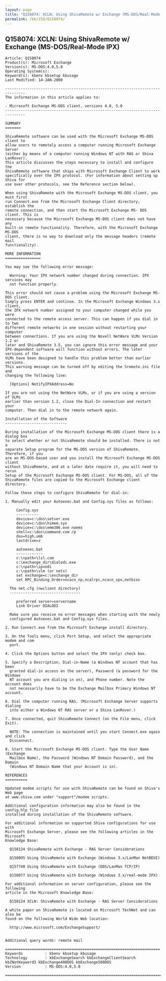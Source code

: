 ```yaml
---
layout: page
title: "Q158074: XCLN: Using ShivaRemote w/ Exchange (MS-DOS/Real-Mode IPX)"
permalink: /kb/158/Q158074/
---
```


## Q158074: XCLN: Using ShivaRemote w/ Exchange (MS-DOS/Real-Mode IPX)

	Article: Q158074
	Product(s): Microsoft Exchange
	Version(s): MS-DOS:4.0,5.0
	Operating System(s): 
	Keyword(s): kbenv kbsetup kbusage
	Last Modified: 14-JAN-2000
	
	-------------------------------------------------------------------------------
	The information in this article applies to:
	
	- Microsoft Exchange MS-DOS client, versions 4.0, 5.0 
	-------------------------------------------------------------------------------
	
	SUMMARY
	=======
	
	ShivaRemote software can be used with the Microsoft Exchange MS-DOS client to
	allow users to remotely access a computer running Microsoft Exchange Server
	(either by means of a computer running Windows NT with RAS or Shiva LanRover).
	This article discusses the steps necessary to install and configure the
	ShivaRemote software that ships with Microsoft Exchange Client to work
	specifically over the IPX protocol. (For information about setting up Shiva for
	use over other protocols, see the Reference section below).
	
	When using ShivaRemote with the Microsoft Exchange MS-DOS client, you must first
	run Connect.exe from the Microsoft Exchange Client directory, establish the
	remote connection, and then start the Microsoft Exchange MS- DOS client. This is
	necessary because the Microsoft Exchange MS-DOS client does not have any
	built-in remote functionality. Therefore, with the Microsoft Exchange MS-DOS
	client, there is no way to download only the message headers (remote mail
	functionality).
	
	MORE INFORMATION
	================
	
	You may see the following error message:
	
	  Warning: Your IPX network number changed during connection. IPX services may
	  not function properly.
	
	This error should not cause a problem using the Microsoft Exchange MS-DOS client.
	Simply press ENTER and continue. In the Microsoft Exchange Windows 3.x client,
	the IPX network number assigned to your computer changed while you were
	connected to the remote access server. This can happen if you dial in to two
	different remote networks in one session without restarting your computer
	between connections. If you are using the Novell NetWare VLMs Version 1.2 or
	later and ShivaRemote 3.5, you can ignore this error message and your
	IPX-dependent software will function without errors. The later versions of the
	VLMs have been designed to handle this problem better than earlier versions.
	This warning message can be turned off by editing the Sremote.ini file and
	changing the following line:
	
	  [Options] NotifyIPXAddress=No
	
	If you are not using the NetWare VLMs, or if you are using a version of VLMs
	earlier than version 1.2, close the Dial-In connection and restart your
	computer. Then dial in to the remote network again.
	
	Installation of the Software
	----------------------------
	
	During installation of the Microsoft Exchange MS-DOS client there is a dialog box
	to select whether or not ShivaRemote should be installed. There is not a
	separate Setup program for the MS-DOS version of ShivaRemote. Therefore, if you
	are an MS-DOS-based user and you install the Microsoft Exchange MS-DOS client
	without ShivaRemote, and at a later date require it, you will need to rerun
	Setup of the Microsoft Exchange MS-DOS client. For MS-DOS, all of the
	ShivaRemote files are copied to the Microsoft Exchange client directory.
	
	Follow these steps to configure ShivaRemote for dial-in:
	
	1. Manually edit your Autoexec.bat and Config.sys files as follows:
	
	     Config.sys
	     ----------
	     device=c:\dos\setver.exe
	     device=c:\dos\himem.sys
	     device=c:\dos\emm386.exe noems
	     shell=c:\dos\command.com /p
	     dos=high,umb
	     lastdrive=z
	
	     autoexec.bat
	     ------------
	     c:\<path>\lsl.com
	     c:\exchange_dir\dialodi.exe
	     c:\<path>\ipxodi
	     c:\<path>\vlm (or netx)
	     set exchange=c:\exchange_dir
	     set RPC_Binding_Order=ncacn_np,ncalrpc,ncacn_spx,netbios
	
	  The net.cfg (nwclient directory)
	  --------------------------------
	
	     preferred server=servername
	     Link Driver DIALODI
	
	  Make sure you receive no error messages when starting with the newly
	  configured Autoexec.bat and Config.sys files.
	
	2. Run Connect.exe from the Microsoft Exchange install directory.
	
	3. On the Tools menu, click Port Setup, and select the appropriate modem and com
	  port.
	
	4. Click the Options button and select the IPX (only) check box.
	
	5. Specify a Description, Dial-in-Name (a Windows NT account that has been
	  granted dial-in access on the server), Password (a password for the Windows
	  NT account you are dialing in on), and Phone number. Note the account does
	  not necessarily have to be the Exchange Mailbox Primary Windows NT account.
	
	6. Dial the computer running RAS. (Microsoft Exchange Server supports dialing
	  into either a Windows NT RAS server or a Shiva LanRover.)
	
	7. Once connected, quit ShivaRemote Connect (on the File menu, click Exit).
	
	  NOTE: The connection is maintained until you start Connect.exe again and click
	  Disconnect.
	
	8. Start the Microsoft Exchange MS-DOS client. Type the User Name (Exchange
	  Mailbox Name), the Password (Windows NT Domain Password), and the Domain
	  (Windows NT Domain Name that your Account is in).
	
	REFERENCES
	==========
	
	Updated modem scripts for use with ShivaRemote can be found on Shiva's Web page
	at www.shiva.com under "support"/modem scripts.
	
	Additional configuration information may also be found in the config.hlp file
	installed during installation of the ShivaRemote software.
	
	For additional information on supported Shiva configurations for use with
	Microsoft Exchange Server, please see the following articles in the Microsoft
	Knowledge Base:
	
	  Q158124 ShivaRemote with Exchange - RAS Server Considerations
	
	  Q158095 Using ShivaRemote with Exchange (Windows 3.x/LanMan NetBEUI)
	
	  Q157740 Using ShivaRemote with Exchange (DOS/LanMan TCP/IP)
	
	  Q158077 Using ShivaRemote with Exchange (Windows 3.x/real-mode IPX)
	
	For additional information on server configuration, please see the following
	article in the Microsoft Knowledge Base:
	
	  Q158124 XCLN: ShivaRemote with Exchange - RAS Server Considerations
	
	A white paper on ShivaRemote is located on Microsoft TechNet and can also be
	found on the following World Wide Web location:
	
	  http://www.microsoft.com/ExchangeSupport/
	
	
	Additional query words: remote mail
	
	======================================================================
	Keywords          : kbenv kbsetup kbusage 
	Technology        : kbExchangeSearch kbExchangeClientSearch kbZNotKeyword3 kbExchange400DOS kbExchange500DOS
	Version           : MS-DOS:4.0,5.0
	
	=============================================================================
	
